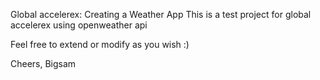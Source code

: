 Global accelerex: Creating a Weather App
This is a test project for global accelerex using openweather api

Feel free to extend or modify as you wish :)

Cheers, Bigsam